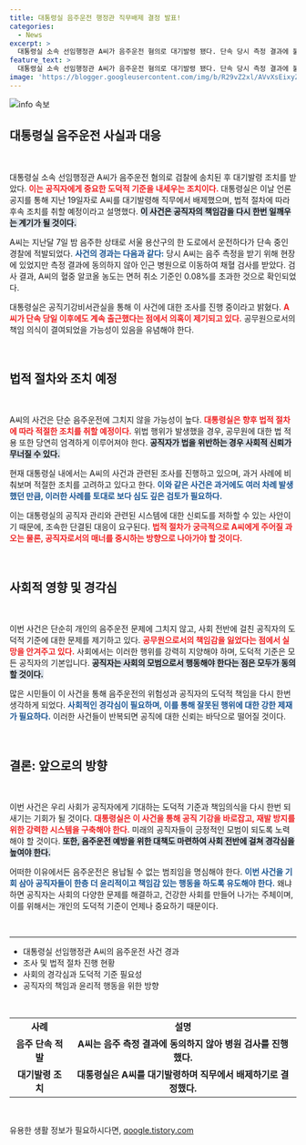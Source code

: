 ```yaml
---
title: 대통령실 음주운전 행정관 직무배제 결정 발표!
categories:
  - News
excerpt: >
  대통령실 소속 선임행정관 A씨가 음주운전 혐의로 대기발령 됐다. 단속 당시 측정 결과에 불복하며 병원에서 채혈 검사를 진행했지만, 면허 취소 기준을 초과한 것으로 확인됐다. 대통령실은 조치를 검토 중이다.
feature_text: >
  대통령실 소속 선임행정관 A씨가 음주운전 혐의로 대기발령 됐다. 단속 당시 측정 결과에 불복하며 병원에서 채혈 검사를 진행했지만, 면허 취소 기준을 초과한 것으로 확인됐다. 대통령실은 조치를 검토 중이다.
image: 'https://blogger.googleusercontent.com/img/b/R29vZ2xl/AVvXsEixyZcFfHzMRdzZMjFBmAUKJYCLCGyLL1o632UiGVXcaFdKo_bkvkuCioo0uUKlGfBVcT3P84aROyZIXSBEx3Aw5nCQ3pTgDom1WDC4m8eifvWiAmWEEVb4x6G_l8C0QH225ldMjyaFvpxGEBGNO37VmDTDMHGhJPq73UglMfDca1-0aw/s1600/blogspot.png'
---
```


<p><img src="https://blogger.googleusercontent.com/img/b/R29vZ2xl/AVvXsEixyZcFfHzMRdzZMjFBmAUKJYCLCGyLL1o632UiGVXcaFdKo_bkvkuCioo0uUKlGfBVcT3P84aROyZIXSBEx3Aw5nCQ3pTgDom1WDC4m8eifvWiAmWEEVb4x6G_l8C0QH225ldMjyaFvpxGEBGNO37VmDTDMHGhJPq73UglMfDca1-0aw/s1600/blogspot.png" alt="info 속보" /></p>

<h2 data-ke-size="size26">대통령실 음주운전 사실과 대응</h2>

<p data-ke-size="size16">&nbsp;</p>

<p>대통령실 소속 선임행정관 A씨가 음주운전 혐의로 검찰에 송치된 후 대기발령 조치를 받았다. <b><span style="color: #ee2323;">이는 공직자에게 중요한 도덕적 기준을 내세우는 조치이다.</span></b> 대통령실은 이날 언론 공지를 통해 지난 19일자로 A씨를 대기발령해 직무에서 배제했으며, 법적 절차에 따라 후속 조치를 취할 예정이라고 설명했다. <b><span style="background-color: #21538527;">이 사건은 공직자의 책임감을 다시 한번 일깨우는 계기가 될 것이다.</span></b> </p>

<p>A씨는 지난달 7일 밤 음주한 상태로 서울 용산구의 한 도로에서 운전하다가 단속 중인 경찰에 적발되었다. <b><span style="color: #1a5490;">사건의 경과는 다음과 같다:</span></b> 당시 A씨는 음주 측정을 받기 위해 현장에 있었지만 측정 결과에 동의하지 않아 인근 병원으로 이동하여 채혈 검사를 받았다. 검사 결과, A씨의 혈중 알코올 농도는 면허 취소 기준인 0.08%를 초과한 것으로 확인되었다. </p>

<p>대통령실은 공직기강비서관실을 통해 이 사건에 대한 조사를 진행 중이라고 밝혔다. <b><span style="color: #ee2323;">A씨가 단속 당일 이후에도 계속 출근했다는 점에서 의혹이 제기되고 있다.</span></b> 공무원으로서의 책임 의식이 결여되었을 가능성이 있음을 유념해야 한다. </p>

<p data-ke-size="size16">&nbsp;</p> 

<h2 data-ke-size="size26">법적 절차와 조치 예정</h2>

<p data-ke-size="size16">&nbsp;</p>

<p>A씨의 사건은 단순 음주운전에 그치지 않을 가능성이 높다. <b><span style="color: #ee2323;">대통령실은 향후 법적 절차에 따라 적절한 조치를 취할 예정이다.</span></b> 위법 행위가 발생했을 경우, 공무원에 대한 법 적용 또한 당연히 엄격하게 이루어져야 한다. <b><span style="background-color: #21538527;">공직자가 법을 위반하는 경우 사회적 신뢰가 무너질 수 있다.</span></b> </p>

<p>현재 대통령실 내에서는 A씨의 사건과 관련된 조사를 진행하고 있으며, 과거 사례에 비춰보며 적절한 조치를 고려하고 있다고 한다. <b><span style="color: #1a5490;">이와 같은 사건은 과거에도 여러 차례 발생했던 만큼, 이러한 사례를 토대로 보다 심도 깊은 검토가 필요하다.</span></b></p>

<p>이는 대통령실의 공직자 관리와 관련된 시스템에 대한 신뢰도를 저하할 수 있는 사안이기 때문에, 조속한 단결된 대응이 요구된다. <b><span style="color: #ee2323;">법적 절차가 궁극적으로 A씨에게 주어질 과오는 물론, 공직자로서의 매너를 중시하는 방향으로 나아가야 할 것이다.</span></b></p>

<p data-ke-size="size16">&nbsp;</p>

<h2 data-ke-size="size26">사회적 영향 및 경각심</h2>

<p data-ke-size="size16">&nbsp;</p>

<p>이번 사건은 단순히 개인의 음주운전 문제에 그치지 않고, 사회 전반에 걸친 공직자의 도덕적 기준에 대한 문제를 제기하고 있다. <b><span style="color: #ee2323;">공무원으로서의 책임감을 잃었다는 점에서 실망을 안겨주고 있다.</span></b> 사회에서는 이러한 행위를 강력히 지양해야 하며, 도덕적 기준은 모든 공직자의 기본입니다. <b><span style="background-color: #21538527;">공직자는 사회의 모범으로서 행동해야 한다는 점은 모두가 동의할 것이다.</span></b> </p>

<p>많은 시민들이 이 사건을 통해 음주운전의 위험성과 공직자의 도덕적 책임을 다시 한번 생각하게 되었다. <b><span style="color: #1a5490;">사회적인 경각심이 필요하며, 이를 통해 잘못된 행위에 대한 강한 제재가 필요하다.</span></b> 이러한 사건들이 반복되면 공직에 대한 신뢰는 바닥으로 떨어질 것이다.</p>

<p data-ke-size="size16">&nbsp;</p>

<h2 data-ke-size="size26">결론: 앞으로의 방향</h2>

<p data-ke-size="size16">&nbsp;</p>

<p>이번 사건은 우리 사회가 공직자에게 기대하는 도덕적 기준과 책임의식을 다시 한번 되새기는 기회가 될 것이다. <b><span style="color: #ee2323;">대통령실은 이 사건을 통해 공직 기강을 바로잡고, 재발 방지를 위한 강력한 시스템을 구축해야 한다.</span></b> 미래의 공직자들이 긍정적인 모범이 되도록 노력해야 할 것이다. <b><span style="background-color: #21538527;">또한, 음주운전 예방을 위한 대책도 마련하여 사회 전반에 걸쳐 경각심을 높여야 한다.</span></b></p>

<p>어떠한 이유에서든 음주운전은 용납될 수 없는 범죄임을 명심해야 한다. <b><span style="color: #1a5490;">이번 사건을 기회 삼아 공직자들이 한층 더 윤리적이고 책임감 있는 행동을 하도록 유도해야 한다.</span></b> 왜냐하면 공직자는 사회의 다양한 문제를 해결하고, 건강한 사회를 만들어 나가는 주체이며, 이를 위해서는 개인의 도덕적 기준이 언제나 중요하기 때문이다. </p>

<p data-ke-size="size16">&nbsp;</p> 

<hr>

<ul>
  <li>대통령실 선임행정관 A씨의 음주운전 사건 경과</li>
  <li>조사 및 법적 절차 진행 현황</li>
  <li>사회의 경각심과 도덕적 기준 필요성</li>
  <li>공직자의 책임과 윤리적 행동을 위한 방향</li>
</ul>

<p data-ke-size="size16">&nbsp;</p> 

<table>
  <tr>
    <td style="text-align: center; height: 17px;"><b>사례</b></td>
    <td style="text-align: center; height: 17px;"><b>설명</b></td>
  </tr>
  <tr>
    <td style="text-align: center; height: 17px;"><b>음주 단속 적발</b></td>
    <td style="text-align: center; height: 17px;"><b>A씨는 음주 측정 결과에 동의하지 않아 병원 검사를 진행했다.</b></td>
  </tr>
  <tr>
    <td style="text-align: center; height: 17px;"><b>대기발령 조치</b></td>
    <td style="text-align: center; height: 17px;"><b>대통령실은 A씨를 대기발령하며 직무에서 배제하기로 결정했다.</b></td>
  </tr>
</table>

<p data-ke-size="size16">&nbsp;</p>
유용한 생활 정보가 필요하시다면, <a href="https://qoogle.tistory.com" rel="dofollow">qoogle.tistory.com</a>


